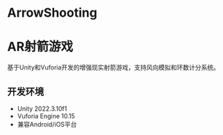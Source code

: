 # ArrowShooting

# AR射箭游戏
基于Unity和Vuforia开发的增强现实射箭游戏，支持风向模拟和环数计分系统。

## 开发环境
- Unity 2022.3.10f1
- Vuforia Engine 10.15
- 兼容Android/iOS平台
